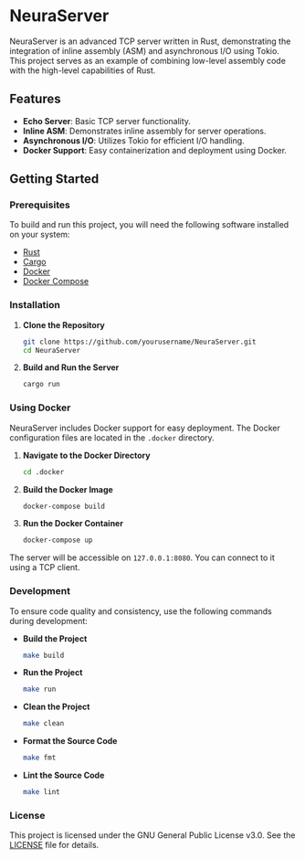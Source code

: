 # NeuraServer

NeuraServer is an advanced TCP server written in Rust, demonstrating the integration of inline assembly (ASM) and asynchronous I/O using Tokio. This project serves as an example of combining low-level assembly code with the high-level capabilities of Rust.

## Features

- **Echo Server**: Basic TCP server functionality.
- **Inline ASM**: Demonstrates inline assembly for server operations.
- **Asynchronous I/O**: Utilizes Tokio for efficient I/O handling.
- **Docker Support**: Easy containerization and deployment using Docker.

## Getting Started

### Prerequisites

To build and run this project, you will need the following software installed on your system:

- [Rust](https://www.rust-lang.org/tools/install)
- [Cargo](https://doc.rust-lang.org/cargo/getting-started/installation.html)
- [Docker](https://www.docker.com/get-started)
- [Docker Compose](https://docs.docker.com/compose/install/)

### Installation

1. **Clone the Repository**
    ```bash
    git clone https://github.com/yourusername/NeuraServer.git
    cd NeuraServer
    ```

2. **Build and Run the Server**
    ```bash
    cargo run
    ```

### Using Docker

NeuraServer includes Docker support for easy deployment. The Docker configuration files are located in the `.docker` directory.

1. **Navigate to the Docker Directory**
    ```bash
    cd .docker
    ```

2. **Build the Docker Image**
    ```bash
    docker-compose build
    ```

3. **Run the Docker Container**
    ```bash
    docker-compose up
    ```

The server will be accessible on `127.0.0.1:8080`. You can connect to it using a TCP client.

### Development

To ensure code quality and consistency, use the following commands during development:

- **Build the Project**
    ```bash
    make build
    ```

- **Run the Project**
    ```bash
    make run
    ```

- **Clean the Project**
    ```bash
    make clean
    ```

- **Format the Source Code**
    ```bash
    make fmt
    ```

- **Lint the Source Code**
    ```bash
    make lint
    ```

### License

This project is licensed under the GNU General Public License v3.0. See the [LICENSE](LICENSE) file for details.

